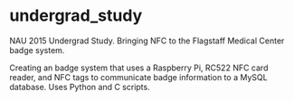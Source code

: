# undergrad_study
NAU 2015 Undergrad Study. Bringing NFC to the Flagstaff Medical Center badge system. 

Creating an badge system that uses a Raspberry Pi, RC522 NFC card reader, and NFC tags to communicate badge information to a MySQL database. Uses Python and C scripts. 
